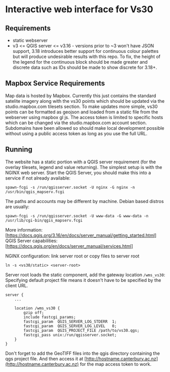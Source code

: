 # Interactive web interface for Vs30

## Requirements
* static webserver
* v3 <= QGIS server <= v3.16 - versions prior to ~3 won't have JSON support, 3.18 introduces better support for continuous colour palettes but will produce undesirable results with this repo. To fix, the height of the legend for the continuous block should be made greater and discrete data such as IDs should be made to show discrete for 3.18+.

## Mapbox Service Requirements
Map data is hosted by Mapbox. Currently this just contains the standard satelite imagery along with the vs30 points which should be updated via the studio.mapbox.com tilesets section. To make updates more simple, vs30 points can be formatted as geojson and loaded from a static file from the webserver using mapbox gl js.
The access token is limited to specific hosts which can be changed via the studio.mapbox.com account section. Subdomains have been allowed so should make local development possible without using a public access token as long as you use the full URL.

## Running
The website has a static portion with a QGIS server requirement (for the overlay tilesets, legend and value returning). The simplest setup is with the NGINX web server.
Start the QGIS Server, you should make this into a service if not already available:
```
spawn-fcgi -s /run/qgisserver.socket -U nginx -G nginx -n /usr/bin/qgis_mapserv.fcgi
```
The paths and accounts may be different by machine. Debian based distros are usually:
```
spawn-fcgi -s /run/qgisserver.socket -U www-data -G www-data -n /usr/lib/cgi-bin/qgis_mapserv.fcgi
```
More information: [https://docs.qgis.org/3.16/en/docs/server_manual/getting_started.html]<br />
QGIS Server capabilities: [https://docs.qgis.org/en/docs/server_manual/services.html]

NGINX configuration:
link server root or copy files to server root
```
ln -s <vs30/static> <server-root>
```
Server root loads the static component, add the gateway location `/wms_vs30`:
Specifying default project file means it doesn't have to be specified by the client URL.
```
server {
    ...

    location /wms_vs30 {
        gzip off;
        include fastcgi_params;
        fastcgi_param  QGIS_SERVER_LOG_STDERR  1;
        fastcgi_param  QGIS_SERVER_LOG_LEVEL   0;
        fastcgi_param  QGIS_PROJECT_FILE /path/to/vs30.qgs;
        fastcgi_pass unix:/run/qgisserver.socket;
    }
}
```

Don't forget to add the GeoTIFF files into the qgis directory containing the qgs project file.
And then access it at [http://hostname.canterbury.ac.nz](http://hostname.canterbury.ac.nz) for the map access token to work.
